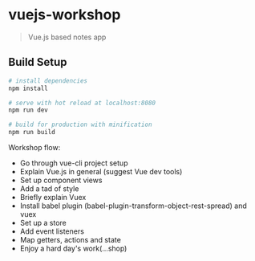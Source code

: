 # vuejs-workshop

> Vue.js based notes app

## Build Setup

``` bash
# install dependencies
npm install

# serve with hot reload at localhost:8080
npm run dev

# build for production with minification
npm run build
```

Workshop flow:
- Go through vue-cli project setup
- Explain Vue.js in general (suggest Vue dev tools)
- Set up component views
- Add a tad of style
- Briefly explain Vuex
- Install babel plugin (babel-plugin-transform-object-rest-spread) and vuex
- Set up a store
- Add event listeners
- Map getters, actions and state
- Enjoy a hard day's work(...shop)

